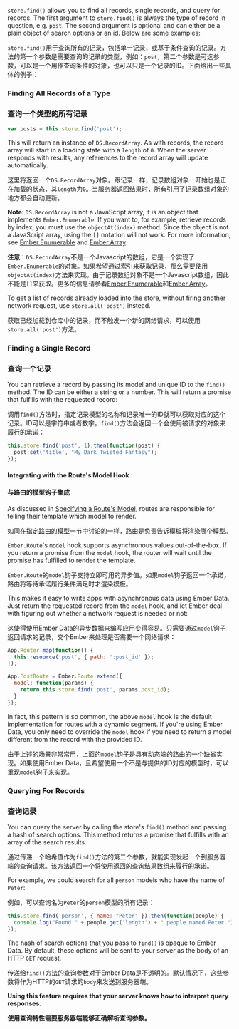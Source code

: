 `store.find()` allows you to find all records, single records, and query for records.
The first argument to `store.find()` is always the type of record in question, e.g. `post`. The second
argument is optional and can either be a plain object of search options or an id. Below are some examples:

`store.find()`用于查询所有的记录，包括单一记录，或基于条件查询的记录。方法的第一个参数是需要查询的记录的类型，例如：`post`，第二个参数是可选参数，可以是一个用作查询条件的对象，也可以只是一个记录的ID。下面给出一些具体的例子：

### Finding All Records of a Type

### 查询一个类型的所有记录

```js
var posts = this.store.find('post');
```

This will return an instance of `DS.RecordArray`. As with records, the
record array will start in a loading state with a `length` of `0`.
When the server responds with results, any references to the record array
will update automatically.

这里将返回一个`DS.RecordArray`对象。跟记录一样，记录数组对象一开始也是正在加载的状态，其`length`为`0`。当服务器返回结果时，所有引用了记录数组对象的地方都会自动更新。

**Note**: `DS.RecordArray` is not a JavaScript array, it is an object that
implements `Ember.Enumerable`. If you want to, for example, retrieve
records by index, you must use the `objectAt(index)` method. Since the
object is not a JavaScript array, using the `[]` notation will not work.
For more information, see [Ember.Enumerable][1] and [Ember.Array][2].

**注意**：`DS.RecordArray`不是一个Javascript的数组，它是一个实现了`Ember.Enumerable`的对象。如果希望通过索引来获取记录，那么需要使用`objectAt(index)`方法来实现。由于记录数组对象不是一个Javascript数组，因此不能是`[]`来获取。更多的信息请参看[Ember.Enumerable][1]和[Ember.Array][2]。

To get a list of records already loaded into the store, without firing
another network request, use `store.all('post')` instead.

获取已经加载到仓库中的记录，而不触发一个新的网络请求，可以使用`store.all('post')`方法。

[1]: http://emberjs.com/api/classes/Ember.Enumerable.html
[2]: http://emberjs.com/api/classes/Ember.Array.html

### Finding a Single Record

### 查询一个记录

You can retrieve a record by passing its model and unique ID to the `find()`
method. The ID can be either a string or a number. This will return a promise that
fulfills with the requested record:

调用`find()`方法时，指定记录模型的名称和记录唯一的ID就可以获取对应的这个记录。ID可以是字符串或者数字。`find()`方法会返回一个会使用被请求的对象来履行的承诺：

```js
this.store.find('post', 1).then(function(post) {
  post.set('title', "My Dark Twisted Fantasy");
});
```

#### Integrating with the Route's Model Hook

#### 与路由的模型钩子集成

As discussed in [Specifying a Route's
Model](/guides/routing/specifying-a-routes-model), routes are
responsible for telling their template which model to render.

如同在[指定路由的模型](/guides/routing/specifying-a-routes-model)一节中讨论的一样，路由是负责告诉模板将渲染哪个模型。

`Ember.Route`'s `model` hook supports asynchronous values
out-of-the-box. If you return a promise from the `model` hook, the
router will wait until the promise has fulfilled to render the
template.

`Ember.Route`的`model`钩子支持立即可用的异步值。如果`model`钩子返回一个承诺，路由将等待承诺履行条件满足时才渲染模板。

This makes it easy to write apps with asynchronous data using Ember
Data. Just return the requested record from the `model` hook, and let
Ember deal with figuring out whether a network request is needed or not:

这使得使用Ember
Data的异步数据来编写应用变得容易。只需要通过`model`钩子返回请求的记录，交个Ember来处理是否需要一个网络请求：

```js
App.Router.map(function() {
  this.resource('post', { path: ':post_id' });
});

App.PostRoute = Ember.Route.extend({
  model: function(params) {
    return this.store.find('post', params.post_id);
  }
});
```

In fact, this pattern is so common, the above `model` hook is the
default implementation for routes with a dynamic segment. If you're
using Ember Data, you only need to override the `model` hook if you need
to return a model different from the record with the provided ID.

由于上述的场景非常常用，上面的`model`钩子是具有动态端的路由的一个缺省实现。如果使用Ember Data，且希望使用一个不是与提供的ID对应的模型时，可以重现`model`钩子来实现。

### Querying For Records

### 查询记录

You can query the server by calling the store's `find()` method and
passing a hash of search options. This method returns a promise that
fulfills with an array of the search results.

通过传递一个哈希值作为`find()`方法的第二个参数，就能实现发起一个到服务器端的查询请求。该方法返回一个将使用返回的查询结果数组来履行的承诺。

For example, we could search for all `person` models who have the name of
`Peter`:

例如，可以查询名为`Peter`的`person`模型的所有记录：

```js
this.store.find('person', { name: "Peter" }).then(function(people) {
  console.log("Found " + people.get('length') + " people named Peter.");
});
```

The hash of search options that you pass to `find()` is opaque to Ember
Data. By default, these options will be sent to your server as the body
of an HTTP `GET` request.

传递给`find()`方法的查询参数对于Ember
Data是不透明的。默认情况下，这些参数将作为HTTP的`GET`请求的`body`来发送到服务器端。

**Using this feature requires that your server knows how to interpret
query responses.**

**使用查询特性需要服务器端能够正确解析查询参数。**

